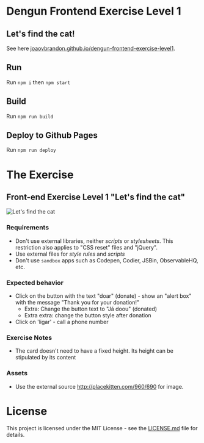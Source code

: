 # Dengun Frontend Exercise Level 1

## Let's find the cat!
See here [joaovbrandon.github.io/dengun-frontend-exercise-level1](https://joaovbrandon.github.io/dengun-frontend-exercise-level1/).

## Run
Run `npm i` then `npm start`

## Build
Run `npm run build`

## Deploy to Github Pages
Run `npm run deploy`

# The Exercise

## Front-end Exercise Level 1 "Let's find the cat"

![Let's find the cat](./assets/exercise_img.png "Let's find the cat")

### Requirements
- Don't use external libraries, neither *scripts* or *stylesheets*. This restriction also applies to "CSS reset" files and "jQuery".
- Use external files for *style rules* and *scripts*
- Don't use `sandbox` apps such as Codepen, Codier, JSBin, ObservableHQ, etc.

### Expected behavior
  - Click on the button with the text "doar" (donate)  - show an "alert box" with the message "Thank you for your donation!"
    - Extra: Change the button text to "Já doou" (donated)
    - Extra extra: change the button style after donation
  - Click on 'ligar' - call a phone number

### Exercise Notes
- The card doesn't need to have a fixed height. Its height can be stipulated by its content

### Assets
- Use the external source http://placekitten.com/960/690 for image.

# License

This project is licensed under the MIT License - see the [LICENSE.md](LICENSE.md) file for details.
